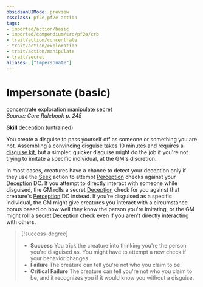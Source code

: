 ```yaml
---
obsidianUIMode: preview
cssclass: pf2e,pf2e-action
tags:
- imported/action/basic
- imported/compendium/src/pf2e/crb
- trait/action/concentrate
- trait/action/exploration
- trait/action/manipulate
- trait/secret
aliases: ["Impersonate"]
---
```

# Impersonate (basic)
[concentrate](concentrate.md)  [exploration](exploration.md)  [manipulate](manipulate.md)  [secret](secret.md)  
*Source: Core Rulebook p. 245*  

**Skill** [deception](../../compendium/skills.md#Deception) (untrained)

You create a disguise to pass yourself off as someone or something you are not. Assembling a convincing disguise takes 10 minutes and requires a [disguise kit](../../compendium/equipment/items/disguise-kit.md), but a simpler, quicker disguise might do the job if you're not trying to imitate a specific individual, at the GM's discretion.

In most cases, creatures have a chance to detect your deception only if they use the [Seek](seek.md) action to attempt [Perception](../../compendium/skills.md#Perception) checks against your [Deception](../../compendium/skills.md#Deception) DC. If you attempt to directly interact with someone while disguised, the GM rolls a secret [Deception](../../compendium/skills.md#Deception) check for you against that creature's [Perception](../../compendium/skills.md#Perception) DC instead. If you're disguised as a specific individual, the GM might give creatures you interact with a circumstance bonus based on how well they know the person you're imitating, or the GM might roll a secret [Deception](../../compendium/skills.md#Deception) check even if you aren't directly interacting with others.

> [!success-degree] 
> - **Success** You trick the creature into thinking you're the person you're disguised as. You might have to attempt a new check if your behavior changes.
> - **Failure** The creature can tell you're not who you claim to be.
> - **Critical Failure** The creature can tell you're not who you claim to be, and it recognizes you if it would know you without a disguise.
